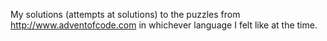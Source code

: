 My solutions (attempts at solutions) to the puzzles
from http://www.adventofcode.com in whichever language
I felt like at the time.